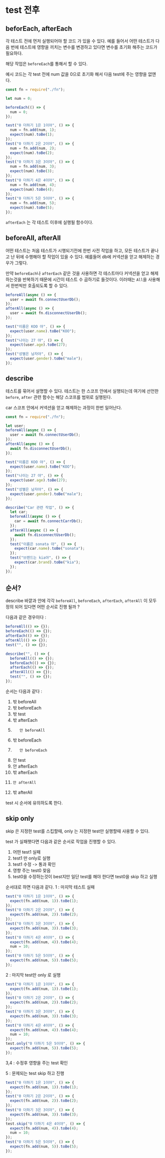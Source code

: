 # test 전후

## beforEach, afterEach

각 테스트 전에 먼저 실행되어야 할 코드 가 있을 수 있다. 예를 들어서 어떤 테스트가 다음 번에 테스트에 영향을 끼치는 변수를 변경하고 있다면 변수를 초기화 해주는 코드가 필요하다.

해당 작업은 `beforeEach`를 통해서 할 수 있다.

예시 코드는 각 test 전에 num 값을 0으로 초기화 해서 다음 test에 주는 영향을 없앤다.

```js
const fn = require("./fn");

let num = 0;

beforeEach(() => {
  num = 0;
});

test("0 더하기 1은 1이야", () => {
  num = fn.add(num, 1);
  expect(num).toBe(1);
});
test("0 더하기 2은 2이야", () => {
  num = fn.add(num, 2);
  expect(num).toBe(2);
});
test("0 더하기 3은 3이야", () => {
  num = fn.add(num, 3);
  expect(num).toBe(3);
});
test("0 더하기 4은 4이야", () => {
  num = fn.add(num, 4);
  expect(num).toBe(4);
});
test("0 더하기 5은 5이야", () => {
  num = fn.add(num, 5);
  expect(num).toBe(5);
});
```

`afterEach` 는 각 테스트 이후에 실행될 함수이다.

## beforeAll, afterAll

어떤 테스트는 처음 테스트가 시행되기전에 한번 사전 작업을 하고, 모든 테스트가 끝나고 난 뒤에 수행해야 할 작업이 있을 수 있다. 예를들어 db에 커넥션을 얻고 해제하는 경우가 그렇다.

만약 `beforeEach`나 `afterEach` 같은 것을 사용하면 각 테스트마다 커넥션을 얻고 해제하는것을 반복하기 때문에 시간이 테스트 수 곱하기로 들것이다. 이러때는 `All`을 사용해서 한번씩만 호출되도록 할 수 있다.

```js
beforeAll(async () => {
  user = await fn.connectUserDb();
});
afterAll(async () => {
  user = await fn.disconnectUserDb();
});

test("이름은 KOO 야", () => {
  expect(user.name).toBe("KOO");
});
test("나이는 27 야", () => {
  expect(user.age).toBe(27);
});
test("성별은 남자야", () => {
  expect(user.gender).toBe("male");
});
```

## describe

테스트를 묶어서 설명할 수 있다. 테스트는 한 스코프 안에서 실행되는데 여기에 선언한 `before`, `after` 관련 함수는 해당 스코프를 범위로 실행된다.

car 스코프 안에서 커넥션을 얻고 해제하는 과정이 한번 일어난다.

```js
const fn = require("./fn");

let user;
beforeAll(async () => {
  user = await fn.connectUserDb();
});
afterAll(async () => {
  await fn.disconnectUserDb();
});

test("이름은 KOO 야", () => {
  expect(user.name).toBe("KOO");
});
test("나이는 27 야", () => {
  expect(user.age).toBe(27);
});
test("성별은 남자야", () => {
  expect(user.gender).toBe("male");
});

describe("Car 관련 작업", () => {
  let car;
  beforeAll(async () => {
    car = await fn.connectCarrDb();
  });
  afterAll(async () => {
    await fn.disconnectUserDb();
  });
  test("이름은 sonata 야", () => {
    expect(car.name).toBe("sonata");
  });
  test("브랜드는 kia야", () => {
    expect(car.brand).toBe("kia");
  });
});
```

## 순서?

describe 바깥과 안에 각각 `beforeAll`, `beforeEach`, `afterEach`, `afterAll` 이 모두 정의 되어 있다면 어떤 순서로 진행 될까 ?

다음과 같은 경우이다 :

```js
beforeAll(() => {});
beforeEach(() => {});
afterEach(() => {});
afterAll(() => {});
test("", () => {});

describe("", () => {
  beforeAll(() => {});
  beforeEach(() => {});
  afterEach(() => {});
  afterAll(() => {});
  test("", () => {});
});
```

순서는 다음과 같다 :

1.  밖 beforeAll
2.  밖 beforeEach
3.  밖 test
4.  밖 afterEach
5.        안 beforeAll
6.  밖 beforeEach
7.        안 beforeEach
8.  안 test
9.  안 afterEach
10. 밖 afterEach
11.     안 afterAll
12. 밖 afterAll

test 시 순서에 유의하도록 한다.

## skip only

skip 은 지정한 test를 스킵할때, only 는 지정한 test만 실행할때 사용할 수 있다.

test 가 실패햇다면 다음과 같은 순서로 작업을 진행할 수 있다.

1. 어떤 test1 실패
2. test1 만 only로 실행
3. test1 수정 -> 통과 확인
4. 영향 주는 test0 찾음
5. test0을 수정하는것이 best지만 일단 test를 해야 한다면 test0을 skip 하고 실행

순서대로 하면 다음과 같다.
1 : 마지막 테스트 실패

```js
test("0 더하기 1은 1이야", () => {
  expect(fn.add(num, 1)).toBe(1);
});
test("0 더하기 2은 2이야", () => {
  expect(fn.add(num, 2)).toBe(2);
});
test("0 더하기 3은 3이야", () => {
  expect(fn.add(num, 3)).toBe(3);
});
test("0 더하기 4은 4이야", () => {
  expect(fn.add(num, 4)).toBe(4);
  num = 10;
});
test("0 더하기 5은 5이야", () => {
  expect(fn.add(num, 5)).toBe(5);
});
```

2 : 마지막 test만 only 로 실행

```js
test("0 더하기 1은 1이야", () => {
  expect(fn.add(num, 1)).toBe(1);
});
test("0 더하기 2은 2이야", () => {
  expect(fn.add(num, 2)).toBe(2);
});
test("0 더하기 3은 3이야", () => {
  expect(fn.add(num, 3)).toBe(3);
});
test("0 더하기 4은 4이야", () => {
  expect(fn.add(num, 4)).toBe(4);
  num = 10;
});
test.only("0 더하기 5은 5이야", () => {
  expect(fn.add(num, 5)).toBe(5);
});
```

3,4 : 수정후 영향을 주는 test 확인

5 : 문제되는 test skip 하고 진행

```js
test("0 더하기 1은 1이야", () => {
  expect(fn.add(num, 1)).toBe(1);
});
test("0 더하기 2은 2이야", () => {
  expect(fn.add(num, 2)).toBe(2);
});
test("0 더하기 3은 3이야", () => {
  expect(fn.add(num, 3)).toBe(3);
});
test.skip("0 더하기 4은 4이야", () => {
  expect(fn.add(num, 4)).toBe(4);
  num = 10;
});
test("0 더하기 5은 5이야", () => {
  expect(fn.add(num, 5)).toBe(5);
});
```
